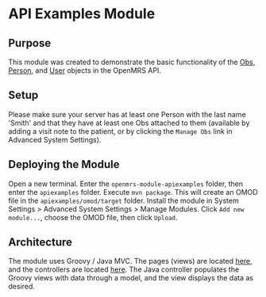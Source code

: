 # API Examples Module

## Purpose

This module was created to demonstrate the basic functionality of the [Obs](https://wiki.openmrs.org/display/docs/Obs), [Person](https://wiki.openmrs.org/display/docs/Person), and [User](https://wiki.openmrs.org/display/docs/User) objects in the OpenMRS API.

## Setup

Please make sure your server has at least one Person with the last name 'Smith' and that they have at least one Obs attached to them (available by adding a visit note to the patient, or by clicking the `Manage Obs` link in Advanced System Settings).

## Deploying the Module

Open a new terminal. Enter the `openmrs-module-apiexamples` folder, then enter the `apiexamples` folder. Execute `mvn package`. This will create an OMOD file in the `apiexamples/omod/target` folder. Install the module in System Settings > Advanced System Settings > Manage Modules. Click `Add new module...`, choose the OMOD file, then click `Upload`.

## Architecture

The module uses Groovy / Java MVC. The pages (views) are located [here](/apiexamples/omod/src/main/webapp/fragments), and the controllers are located [here](/apiexamples/omod/src/main/java/org/openmrs/module/apiexamples/fragment/controller). The Java controller populates the Groovy views with data through a model, and the view displays the data as desired.